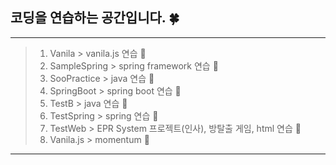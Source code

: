 ## 코딩을 연습하는 공간입니다. :four_leaf_clover:
***
> 1. Vanila > vanila.js 연습 :tulip:
> 2. SampleSpring > spring framework 연습 :rose:
> 3. SooPractice > java 연습 :sunflower:
> 4. SpringBoot > spring boot 연습 :palm_tree:
> 5. TestB > java 연습 :blossom:
> 6. TestSpring > spring 연습 :maple_leaf:
> 7. TestWeb > EPR System 프로젝트(인사), 방탈출 게임, html 연습 :cactus:
> 8. Vanila.js > momentum  :hibiscus:
***
 
